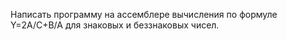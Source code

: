 Написать программу на ассемблере вычисления по формуле Y=2A/C+B/A для знаковых и беззнаковых чисел.
